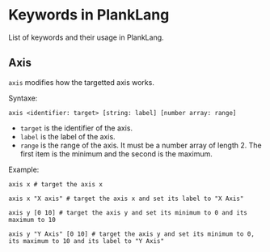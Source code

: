 # Keywords in PlankLang

List of keywords and their usage in PlankLang.

## Axis

`axis` modifies how the targetted axis works.

Syntaxe:
```
axis <identifier: target> [string: label] [number array: range]
```
- `target` is the identifier of the axis.
- `label` is the label of the axis.
- `range` is the range of the axis. It must be a number array of length 2. The first item is the minimum and the second is the maximum.

Example:
```
axis x # target the axis x

axis x "X axis" # target the axis x and set its label to "X Axis"

axis y [0 10] # target the axis y and set its minimum to 0 and its maximum to 10

axis y "Y Axis" [0 10] # target the axis y and set its minimum to 0, its maximum to 10 and its label to "Y Axis"
```
